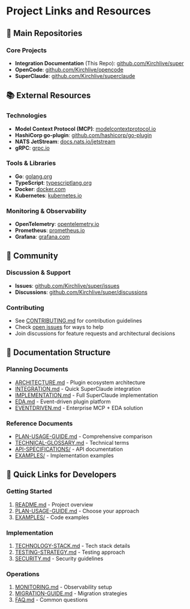 # Project Links and Resources

## 🔗 Main Repositories

### Core Projects
- **Integration Documentation** (This Repo): [github.com/Kirchlive/super](https://github.com/Kirchlive/super)
- **OpenCode**: [github.com/Kirchlive/opencode](https://github.com/Kirchlive/opencode)
- **SuperClaude**: [github.com/Kirchlive/superclaude](https://github.com/Kirchlive/superclaude)

## 📚 External Resources

### Technologies
- **Model Context Protocol (MCP)**: [modelcontextprotocol.io](https://modelcontextprotocol.io)
- **HashiCorp go-plugin**: [github.com/hashicorp/go-plugin](https://github.com/hashicorp/go-plugin)
- **NATS JetStream**: [docs.nats.io/jetstream](https://docs.nats.io/jetstream)
- **gRPC**: [grpc.io](https://grpc.io)

### Tools & Libraries
- **Go**: [golang.org](https://golang.org)
- **TypeScript**: [typescriptlang.org](https://www.typescriptlang.org)
- **Docker**: [docker.com](https://www.docker.com)
- **Kubernetes**: [kubernetes.io](https://kubernetes.io)

### Monitoring & Observability
- **OpenTelemetry**: [opentelemetry.io](https://opentelemetry.io)
- **Prometheus**: [prometheus.io](https://prometheus.io)
- **Grafana**: [grafana.com](https://grafana.com)

## 🤝 Community

### Discussion & Support
- **Issues**: [github.com/Kirchlive/super/issues](https://github.com/Kirchlive/super/issues)
- **Discussions**: [github.com/Kirchlive/super/discussions](https://github.com/Kirchlive/super/discussions)

### Contributing
- See [CONTRIBUTING.md](./CONTRIBUTING.md) for contribution guidelines
- Check [open issues](https://github.com/Kirchlive/super/issues) for ways to help
- Join discussions for feature requests and architectural decisions

## 📖 Documentation Structure

### Planning Documents
- [ARCHITECTURE.md](./ARCHITECTURE.md) - Plugin ecosystem architecture
- [INTEGRATION.md](./INTEGRATION.md) - Quick SuperClaude integration
- [IMPLEMENTATION.md](./IMPLEMENTATION.md) - Full SuperClaude implementation
- [EDA.md](./EDA.md) - Event-driven plugin platform
- [EVENTDRIVEN.md](./EVENTDRIVEN.md) - Enterprise MCP + EDA solution

### Reference Documents
- [PLAN-USAGE-GUIDE.md](./PLAN-USAGE-GUIDE.md) - Comprehensive comparison
- [TECHNICAL-GLOSSARY.md](./TECHNICAL-GLOSSARY.md) - Technical terms
- [API-SPECIFICATIONS/](./API-SPECIFICATIONS/) - API documentation
- [EXAMPLES/](./EXAMPLES/) - Implementation examples

## 🚀 Quick Links for Developers

### Getting Started
1. [README.md](./README.md) - Project overview
2. [PLAN-USAGE-GUIDE.md](./PLAN-USAGE-GUIDE.md) - Choose your approach
3. [EXAMPLES/](./EXAMPLES/) - Code examples

### Implementation
1. [TECHNOLOGY-STACK.md](./TECHNOLOGY-STACK.md) - Tech stack details
2. [TESTING-STRATEGY.md](./TESTING-STRATEGY.md) - Testing approach
3. [SECURITY.md](./SECURITY.md) - Security guidelines

### Operations
1. [MONITORING.md](./MONITORING.md) - Observability setup
2. [MIGRATION-GUIDE.md](./MIGRATION-GUIDE.md) - Migration strategies
3. [FAQ.md](./FAQ.md) - Common questions